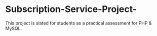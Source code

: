 # Subscription-Service-Project-
This project is slated for students as a practical assessment for PHP &amp; MySQL. 
